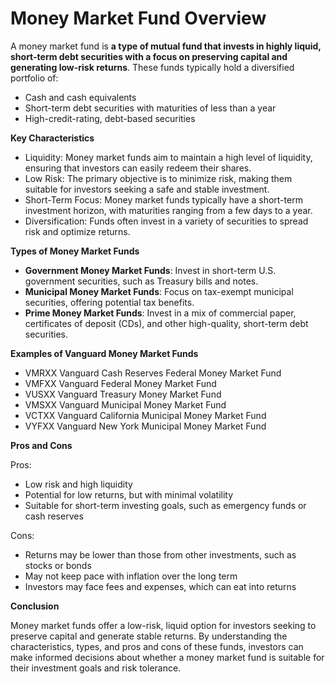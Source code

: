 # **Money Market Fund Overview**

A money market fund is **a type of mutual fund that invests in highly liquid, short-term debt securities with a focus on preserving capital and generating low-risk returns**. These funds typically hold a diversified portfolio of:

- Cash and cash equivalents
- Short-term debt securities with maturities of less than a year
- High-credit-rating, debt-based securities

**Key Characteristics**

- Liquidity: Money market funds aim to maintain a high level of liquidity, ensuring that investors can easily redeem their shares.
- Low Risk: The primary objective is to minimize risk, making them suitable for investors seeking a safe and stable investment.
- Short-Term Focus: Money market funds typically have a short-term investment horizon, with maturities ranging from a few days to a year.
- Diversification: Funds often invest in a variety of securities to spread risk and optimize returns.

**Types of Money Market Funds**

- **Government Money Market Funds**: Invest in short-term U.S. government securities, such as Treasury bills and notes.
- **Municipal Money Market Funds**: Focus on tax-exempt municipal securities, offering potential tax benefits.
- **Prime Money Market Funds**: Invest in a mix of commercial paper, certificates of deposit (CDs), and other high-quality, short-term debt securities.

**Examples of Vanguard Money Market Funds**

- VMRXX Vanguard Cash Reserves Federal Money Market Fund
- VMFXX Vanguard Federal Money Market Fund
- VUSXX Vanguard Treasury Money Market Fund
- VMSXX Vanguard Municipal Money Market Fund
- VCTXX Vanguard California Municipal Money Market Fund
- VYFXX Vanguard New York Municipal Money Market Fund

**Pros and Cons**

Pros:

- Low risk and high liquidity
- Potential for low returns, but with minimal volatility
- Suitable for short-term investing goals, such as emergency funds or cash reserves

Cons:

- Returns may be lower than those from other investments, such as stocks or bonds
- May not keep pace with inflation over the long term
- Investors may face fees and expenses, which can eat into returns

**Conclusion**

Money market funds offer a low-risk, liquid option for investors seeking to preserve capital and generate stable returns. By understanding the characteristics, types, and pros and cons of these funds, investors can make informed decisions about whether a money market fund is suitable for their investment goals and risk tolerance.